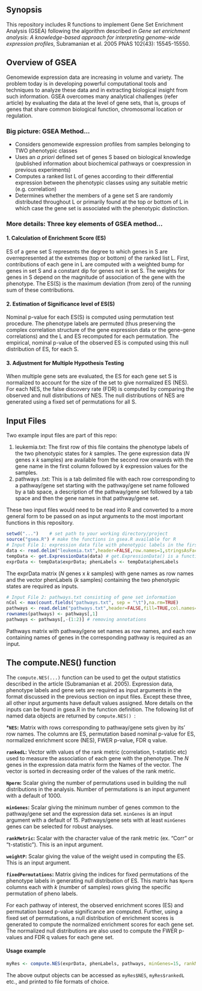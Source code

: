 ## Synopsis
This repository includes R functions to implement Gene Set Enrichment Analysis (GSEA) following the algorithm described in *Gene set enrichment analysis: A knowledge-based approach for interpreting genome-wide expression profiles*, Subramanian et al. 2005 PNAS 102(43): 15545-15550.
## Overview of GSEA
Genomewide expression data are increasing in volume and variety. The problem today is in developing powerful computational tools and techniques to analyze these data and in extracting biological insight from such information. GSEA overcomes many analytical challenges (refer article) by evaluating the data at the level of gene sets, that is, groups of genes that share common biological function, chromosomal location or regulation.
### Big picture: GSEA Method...
* Considers genomewide expression profiles from samples belonging to TWO phenotypic classes
* Uses an *a priori* defined set of genes S based on biological knowledge (published information about biochemical pathways or coexpression in previous experiments)
* Computes a ranked list L of genes according to their differential expression between the phenotypic classes using any suitable metric (e.g. correlation) 
* Determines whether the members of a gene set S are randomly distributed throughout L or primarily found at the top or bottom of L in which case the gene set is associated with the phenotypic distinction.
### More details: Three key elements of GSEA method…
#### 1. Calculation of Enrichment Score (ES)
ES of a gene set S represents the degree to which genes in S are overrepresented at the extremes (top or bottom) of the ranked list L. First, contributions of each gene in L are computed with a weighted bump for genes in set S and a constant dip for genes not in set S. The weights for genes in S depend on the magnitude of association of the gene with the phenotype. The ES(S) is the maximum deviation (from zero) of the running sum of these contributions. 
#### 2. Estimation of Significance level of ES(S)
Nominal p-value for each ES(S) is computed using permutation test procedure. The phenotype labels are permuted (thus preserving the complex correlation structure of the gene expression data or the gene-gene correlations) and the L and ES recomputed for each permutation. The empirical, nominal p-value of the observed ES is computed using this null distribution of ES, for each S.
#### 3. Adjustment for Multiple Hypothesis Testing
When multiple gene sets are evaluated, the ES for each gene set S is normalized to account for the size of the set to give normalized ES (NES). For each NES, the false discovery rate (FDR) is computed by comparing the observed and null distributions of NES. The null  distributions of NES are generated using a fixed set of permutations for all S.
## Input Files
Two example input files are part of this repo:
1. leukemia.txt: The first row of this file contains the phenotype labels of the two phenotypic states for *k* samples. The gene expression data (*N* genes x *k* samples) are available from the second row onwards with the gene name in the first column followed by *k* expression values for the samples.
2. pathways .txt: This is a tab delimited file with each row corresponding to a pathway/gene set starting with the pathway/gene set name followed by a tab space, a description of the pathway/gene set followed by a tab space and then the gene names in that pathway/gene set.

These two input files would need to be read into R and converted to a more general form to be passed on as input arguments to the most important functions in this repository.

```R
setwd("...") 	# set path to your working directory/project
source("gsea.R") # make the functions in gsea.R available for R
# Input File 1: expression data file with phenotypic labels in the first row
data <- read.delim("leukemia.txt",header=FALSE,row.names=1,stringsAsFactors = FALSE)
tempData <- get.ExpressionData(data) # get.ExpressionData() is a function in gsea.R
exprData <- tempData$exprData; phenLabels <- tempData$phenLabels
```

The exprData matrix (*N* genes x *k* samples) with gene names as row names and the vector phenLabels (*k* samples) containing the two phenotypic states are required as inputs.

```R
# Input File 2: pathways.txt consisting of gene set information
nCol <- max(count.fields("pathways.txt", sep = "\t"),na.rm=TRUE)
pathways <- read.delim("pathways.txt",header=FALSE,fill=TRUE,col.names=1:nCol)
rownames(pathways) <- pathways[,1]
pathways <- pathways[,-(1:2)] # removing annotations 
```

Pathways matrix with pathway/gene set names as row names, and each row containing names of genes in the corresponding pathway is required as an input.

## The compute.NES() function
The ```compute.NES(...)``` function can be used to get the output statistics described in the article (Subramanian et al. 2005). Expression data, phenotype labels and gene sets are required as input arguments in the format discussed in the previous section on input files. Except these three, all other input arguments have default values assigned. More details on the inputs can be found in gsea.R in the function definition.
The following list of named data objects are returned by ```compute.NES() ```:

***```NES```:** Matrix with rows corresponding to pathway/gene sets given by its’ row names. The columns are ES, permutation based nominal p-value for ES, normalized enrichment score (NES), FWER p-value, FDR q value.

**```rankedL```:** Vector with values of the rank metric (correlation, t-statistic etc) used to measure the association of each gene with the phenotype. The *N* genes in the expression data matrix form the Names of the vector. The vector is sorted in decreasing order of the values of the rank metric.

**```Nperm```:** Scalar giving the number of permutations used in building the null distributions in the analysis. Number of permutations is an input argument with a default of 1000.

**```minGenes```:** Scalar giving the minimum number of genes common to the pathway/gene set and the expression data set. ```minGenes``` is an input argument with a default of 15. Pathways/gene sets with at least ```minGenes``` genes can be selected for robust analyses.

**```rankMetric```:** Scalar with the character value of the rank metric (ex. “Corr” or “t-statistic”). This is an input argument.

**```weightP```:** Scalar giving the value of the weight used in computing the ES. This is an input argument.

**```fixedPermutations```:** Matrix giving the indices for fixed permutations of the phenotype labels in generating null distribution of ES. This matrix has ```Nperm``` columns each with *k* (number of samples) rows giving the specific permutation of pheno labels.

For each pathway of interest, the observed enrichment scores (ES) and permutation based p-value significance are computed. Further, using a fixed set of permutations, a null distribution of enrichment scores is generated to compute the normalized enrichment scores for each gene set. The normalized null distributions are also used to compute the FWER p-values and FDR q values for each gene set.

#### Usage example
```R
myRes <- compute.NES(exprData, phenLabels, pathways, minGenes=15, rankMetric="t-statistic",p=1, nperm=1000, pi=NULL,computeMinpathways=TRUE)
```
The above output objects can be accessed as ```myRes$NES```, ```myRes$rankedL``` etc., and printed to file formats of choice.
